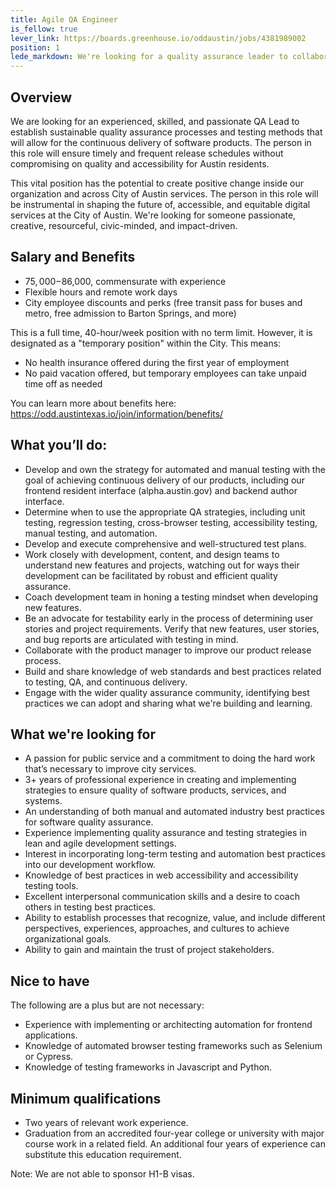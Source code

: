 ```yaml
---
title: Agile QA Engineer
is_fellow: true
lever_link: https://boards.greenhouse.io/oddaustin/jobs/4381989002
position: 1
lede_markdown: We're looking for a quality assurance leader to collaborate with the City of Austin’s Office of Design and Delivery on incorporating effective testing practices into every software development cycle.
---
```


## Overview

We are looking for an experienced, skilled, and passionate QA Lead to establish sustainable quality assurance processes and testing methods that will allow for the continuous delivery of software products. The person in this role will ensure timely and frequent release schedules without compromising on quality and accessibility for Austin residents.

This vital position has the potential to create positive change inside our organization and across City of Austin services. The person in this role will be instrumental in shaping the future of, accessible, and equitable digital services at the City of Austin. We're looking for someone passionate, creative, resourceful, civic-minded, and impact-driven. 

## Salary and Benefits

- $75,000-$86,000, commensurate with experience
- Flexible hours and remote work days
- City employee discounts and perks (free transit pass for buses and metro, free admission to Barton Springs, and more)

This is a full time, 40-hour/week position with no term limit. However, it is designated as a "temporary position" within the City. This means:

- No health insurance offered during the first year of employment
- No paid vacation offered, but temporary employees can take unpaid time off as needed

You can learn more about benefits here:
https://odd.austintexas.io/join/information/benefits/

## What you’ll do:
- Develop and own the strategy for automated and manual testing with the goal of achieving continuous delivery of our products, including our frontend resident interface (alpha.austin.gov) and backend author interface.
- Determine when to use the appropriate QA strategies, including unit testing, regression testing, cross-browser testing, accessibility testing, manual testing, and automation.
- Develop and execute comprehensive and well-structured test plans.
- Work closely with development, content, and design teams to understand new features and projects, watching out for ways their development can be facilitated by robust and efficient quality assurance.
- Coach development team in honing a testing mindset when developing new features.
- Be an advocate for testability early in the process of determining user stories and project requirements. Verify that new features, user stories, and bug reports are articulated with testing in mind.
- Collaborate with the product manager to improve our product release process.
- Build and share knowledge of web standards and best practices related to testing, QA, and continuous delivery.
- Engage with the wider quality assurance community, identifying best practices we can adopt and sharing what we're building and learning.

## What we're looking for
- A passion for public service and a commitment to doing the hard work that’s necessary to improve city services.
- 3+ years of professional experience in creating and implementing strategies to ensure quality of software products, services, and systems.
- An understanding of both manual and automated industry best practices for software quality assurance.
- Experience implementing quality assurance and testing strategies in lean and agile development settings.
- Interest in incorporating long-term testing and automation best practices into our development workflow.
- Knowledge of best practices in web accessibility and accessibility testing tools.
- Excellent interpersonal communication skills and a desire to coach others in testing best practices.
- Ability to establish processes that recognize, value, and include different perspectives, experiences, approaches, and cultures to achieve organizational goals.
- Ability to gain and maintain the trust of project stakeholders.

## Nice to have
The following are a plus but are not necessary:
- Experience with implementing or architecting automation for frontend applications.
- Knowledge of automated browser testing frameworks such as Selenium or Cypress.
- Knowledge of testing frameworks in Javascript and Python.

## Minimum qualifications

- Two years of relevant work experience.
- Graduation from an accredited four-year college or university with major course work in a related field. An additional four years of experience can substitute this education requirement.

Note: We are not able to sponsor H1-B visas.


